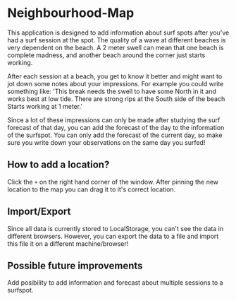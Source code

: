 # Neighbourhood-Map
 
This application is designed to add information about surf spots after you've had a surf session at the spot. 
The quality of a wave at different beaches is very dependent on the beach. 
A 2 meter swell can mean that one beach is complete madness, and another beach around the corner just starts working. 

After each session at a beach, you get to know it better and might want to jot down some notes about your impressions.
For example you could write something like:
'This break needs the swell to have some North in it and works best at low tide. 
There are strong rips at the South side of the beach
Starts working at 1 meter.'

Since a lot of these impressions can only be made after studying the surf forecast of that day, 
you can add the forecast of the day to the information of the surfspot. 
You can only add the forecast of the current day, so make sure you write down your observations on the same day you surfed!

## How to add a location?
Click the `+` on the right hand corner of the window. After pinning the new location to the map you can drag it to it's correct
location. 

## Import/Export
Since all data is currently stored to LocalStorage, you can't see the data in different browsers. 
However, you can export the data to a file and import this file it on a different machine/browser!

## Possible future improvements
Add posibility to add information and forecast about multiple sessions to a surfspot. 
